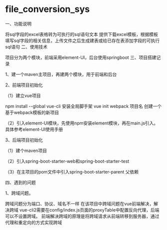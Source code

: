 # file_conversion_sys
一、功能说明

将sql字段的excel表格转为可执行的sql语句文本
提供下载excel模板，根据模板填写sql字段的相关信息，上传文件之后生成建表或给已存在表添加字段的可执行sql语句
二、使用技术

项目分为两个模块，前端采用element-UI，后台使用springboot
三、项目搭建记录

1、建一个maven主项目，再建两个模块，用于前端和后台

2、前端项目初始化

（1）建立vue项目

npm install --global vue-cli     安装全局脚手架
vue init webpack 项目名           创建一个基于webpack模板的新项目

（2）引入element-UI模块，先使用npm安装element模块，再在main.js引入。具体参考element-UI使用手册

3、后端项目初始化

（1）建个maven项目

（2）引入spring-boot-starter-web和spring-boot-starter-test

（3）在主项目的pom文件中引入spring-boot-starter-parent 父依赖

四、遇到的问题

1、跨域问题。

跨域问题分为端口、协议、域名不一样
在该项目中跨域问题在vue前端解决，解决跨域 vue-cli2需要在config/index.js页面的proxyTable中配置反向代理，后端可以不设置跨域。
前端解决跨域的原理是将跨域请求从前端转移到服务器，通过代理和重定向的方式实现跨域
